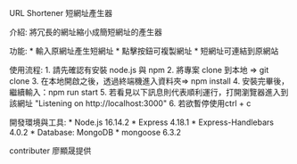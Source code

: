 URL Shortener 短網址產生器

介紹:
將冗長的網址縮小成簡短網址的產生器

功能:
	* 輸入原網址產生短網址 
	* 點擊按鈕可複製網址 
	* 短網址可連結到原網站 

使用流程:
	1. 請先確認有安裝 node.js 與 npm 
	2. 將專案 clone 到本地 => git clone <github-url> 
	3. 在本地開啟之後，透過終端機進入資料夾=> npm install 
	4. 安裝完畢後，繼續輸入：npm run start 
	5. 若看見以下訊息則代表順利運行，打開瀏覽器進入到該網址 
      "Listening on http://localhost:3000" 
	6. 若欲暫停使用ctrl + c 

開發環境與工具:
	* Node.js 16.14.2 
	* Express 4.18.1 
	* Express-Handlebars 4.0.2 
	* Database: MongoDB 
	* mongoose 6.3.2 



contributer
廖顯晟提供
